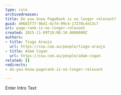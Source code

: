```yaml
---
type: rule
archivedreason: 
title: Do you know PageRank is no longer relevant?
guid: d0683f77-9bd1-4cf4-99c4-17278c4e13c7
uri: page-rank-is-no-longer-relevant
created: 2015-11-09T18:08:10.0000000Z
authors:
- title: Tiago Araujo
  url: https://ssw.com.au/people/tiago-araujo
- title: Adam Cogan
  url: https://ssw.com.au/people/adam-cogan
related: []
redirects:
- do-you-know-pagerank-is-no-longer-relevant

---
```



Enter Intro Text
<br><excerpt class='endintro'></excerpt><br>



